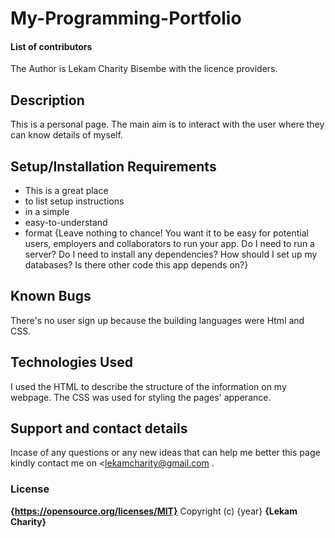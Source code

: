 # My-Programming-Portfolio

#### **List of contributors**
The Author is Lekam Charity Bisembe with the licence providers.

## Description
This is a personal page. The main aim is to interact with the user where they can know details of myself.

## Setup/Installation Requirements
* This is a great place
* to list setup instructions
* in a simple
* easy-to-understand
* format
{Leave nothing to chance! You want it to be easy for potential users, employers and collaborators to run your app. Do I need to run a server? Do I need to install any dependencies? How should I set up my databases? Is there other code this app depends on?}
## Known Bugs
There's no user sign up because the building languages were Html and CSS.

## Technologies Used
I used the HTML to describe the structure of the information on my webpage. The CSS was used for styling the pages' apperance.

## Support and contact details
Incase of any questions or any new ideas that can help me better this page kindly contact me on <lekamcharity@gmail.com .

### License
**{https://opensource.org/licenses/MIT}**
Copyright (c) {year} **{Lekam Charity}**